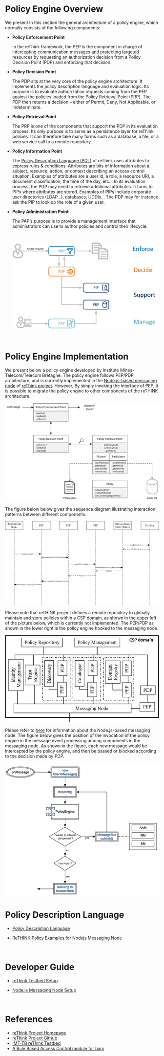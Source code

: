 # Policy Engine Overview
We present in this section the general architecture of a policy engine, which normally consists of the following components:

-  **Policy Enforcement Point**

   In the reThink framework, the PEP is the component in charge of intercepting communication messages and protecting targeted resources by requesting an authorization decision from a Policy Decision Point (PDP) and enforcing that decision. 

- **Policy Decision Point**

   The PDP sits at the very core of the policy engine architecture. It implements the policy description language and evaluation logic. Its purpose is to evaluate authorization requests coming from the PEP against the policies loaded from the Policy Retrieval Point (PRP). The PDP then returns a decision – either of Permit, Deny, Not Applicable, or Indeterminate.

- **Policy Retrieval Point**

   The PRP is one of the components that support the PDP in its evaluation process. Its only purpose is to serve as a persistence layer for reThink policies. It can therefore take many forms such as a database, a file, or a web service call to a remote repository.

- **Policy Information Point**

   The [Policy Description Language (PDL)](./prp/policy/readme.md) of reThink uses attributes to express rules & conditions. Attributes are bits of information about a subject, resource, action, or context describing an access control situation.  Examples of attributes are a user id, a role, a resource URI, a document classification, the time of the day, etc… In its evaluation process, the PDP may need to retrieve additional attributes. It turns to PIPs where attributes are stored. Examples of PIPs include corporate user directories (LDAP…), databases, UDDIs… The PDP may for instance ask the PIP to look up the role of a given user.

- **Policy Administration Point**

   The PAP’s purpose is to provide a management interface that administrators can use to author policies and control their lifecycle.

   ​

   ![](../../../../docs/images/general_policy_engine.PNG)

   ​

# Policy Engine Implementation

We present below a policy engine developed by Institute Mines-Telecom/Telecom Bretagne. The policy engine follows PEP/PDP architecture, and is currently implemented in the [Node.js-based messaging node](https://github.com/reTHINK-project/dev-msg-node-nodejs) of [reThink project](https://github.com/reTHINK-project). However, By simply invoking the interface of PEP, it is possible to migrate the policy engine to other components of the reTHINK architecture. 



![](../../../../docs/images/policy_engine_architecture.png)



The figure below below gives the sequence diagram illustrating interaction patterns between different components.



![](../../../../docs/images/PE_sequence_diagram.png)



Please note that reTHINK project defines a remote repository to globally maintain and store policies within a CSP domain, as shown in the upper left of the picture below, which is currently not implemented. The PEP/PDP as shown in the lower right is the policy engine hooked to the messaging node.



![](../../../../docs/images/policy_deployment.jpg)



Please refer to [here](https://github.com/Heriam/dev-msg-node-nodejs/blob/master/readme.md) for information about the Node.js-based messaging node. The figure below gives the position of the invocation of the policy engine in the message event processing among components in the messaging node. As shown in the figure, each new message would be intercepted by the policy engine, and then be passed or blocked according to the decision made by PDP.

![](../../../../docs/images/Intergration_PE.png)



# Policy Description Language

- [Policy Description Language](./prp/policy)
- [ReTHINK Policy Examples for Nodejs Messaging Node](./prp/policy/ReTHINK%20Policy%20Examples%20for%20Nodejs%20Messaging%20Node.md)

  ​

# Developer Guide

- [reThink Testbed Setup](https://github.com/Heriam/reThink-testbed/tree/dev-tb)

- [Node.js Messaging Node Setup](https://github.com/reTHINK-project/dev-msg-node-nodejs)

  ​

# References

- [reThink Project Homepage](https://rethink-project.eu/)
- [reThink Project Github](https://github.com/reTHINK-project)
- [IMT-TB reThink Testbed](https://github.com/Heriam/reThink-testbed/tree/dev-tb)
- [A Rule Based Access Control module for hapi](https://github.com/franciscogouveia/hapi-rbac)